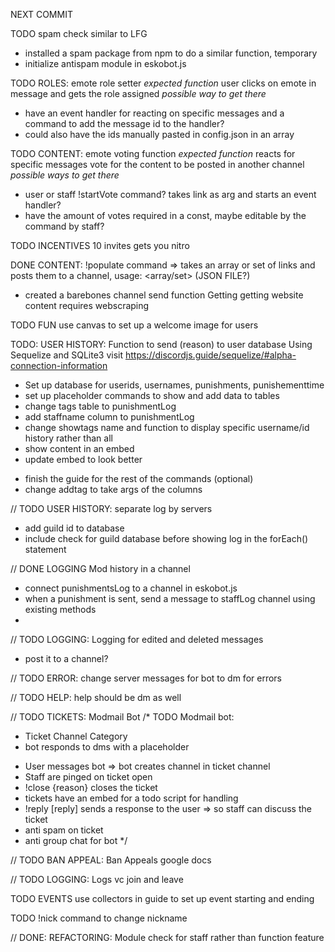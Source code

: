 NEXT COMMIT


TODO spam check similar to LFG
+ installed a spam package from npm to do a similar function, temporary
+ initialize antispam module in eskobot.js

TODO ROLES: emote role setter
*expected function*
user clicks on emote in message and gets the role assigned
*possible way to get there*
- have an event handler for reacting on specific messages and a command to add the message id to the handler?
- could also have the ids manually pasted in config.json in an array

TODO CONTENT: emote voting function
*expected function*
reacts for specific messages vote for the content to be posted in another channel
*possible ways to get there*
- user or staff !startVote command? takes link as arg and starts an event handler?
- have the amount of votes required in a const, maybe editable by the command by staff?

TODO INCENTIVES 10 invites gets you nitro


DONE CONTENT: !populate command => takes an array or set of links and posts them to a channel, usage: <channel> <array/set> (JSON FILE?)
+ created a barebones channel send function
Getting getting website content requires webscraping


TODO FUN use canvas to set up a welcome image for users

TODO: USER HISTORY: Function to send (reason) to user database
Using Sequelize and SQLite3
visit https://discordjs.guide/sequelize/#alpha-connection-information

+ Set up database for userids, usernames, punishments, punishementtime
+ set up placeholder commands to show and add data to tables
+ change tags table to punishmentLog
+ add staffname column to punishmentLog
+ change showtags name and function to display specific username/id history rather than all
+ show content in an embed
+ update embed to look better
- finish the guide for the rest of the commands
(optional)
- change addtag to take args of the columns

// TODO USER HISTORY: separate log by servers
- add guild id to database
- include check for guild database before showing log in the forEach() statement

// DONE LOGGING Mod history in a channel
- connect punishmentsLog to a channel in eskobot.js
- when a punishment is sent, send a message to staffLog channel using existing methods
-

// TODO LOGGING: Logging for edited and deleted messages
- post it to a channel?

// TODO ERROR: change server messages for bot to dm for errors

// TODO HELP: help should be dm as well

// TODO TICKETS: Modmail Bot
/* TODO Modmail bot:
+ Ticket Channel Category
+ bot responds to dms with a placeholder
- User messages bot => bot creates channel in ticket channel
- Staff are pinged on ticket open
- !close {reason} closes the ticket
- tickets have an embed for a todo script for handling
- !reply [reply] sends a response to the user => so staff can discuss the ticket
- anti spam on ticket
- anti group chat for bot */

// TODO BAN APPEAL: Ban Appeals google docs

// TODO LOGGING: Logs vc join and leave



TODO EVENTS use collectors in guide to set up event starting and ending

TODO !nick command to change nickname

// DONE: REFACTORING: Module check for staff rather than function feature
